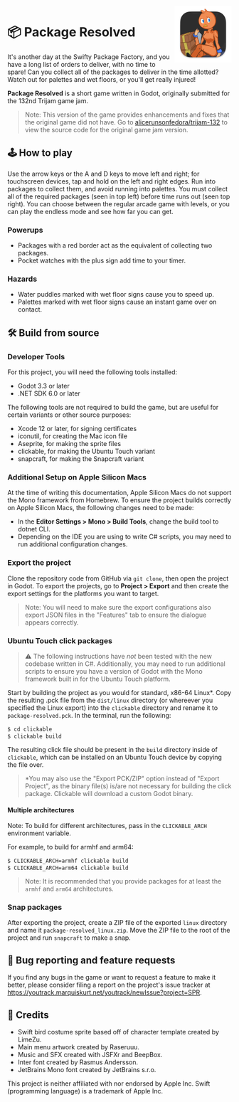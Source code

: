 <img src="./game/icon.png" width="128" align="right" alt="Package Resolved icon"/>

# 📦 Package Resolved

It's another day at the Swifty Package Factory, and you have a long list of orders to
deliver, with no time to spare! Can you collect all of the packages to deliver in the
time allotted? Watch out for palettes and wet floors, or you'll get really injured!

**Package Resolved** is a short game written in Godot, originally submitted for the
132nd Trijam game jam.

> Note: This version of the game provides enhancements and fixes that the original
> game did not have. Go to [alicerunsonfedora/trijam-132][gamejam-version] to view
> the source code for the original game jam version.

[gamejam-version]: https://github.com/alicerunsonfedora/trijam-132

## 🕹 How to play

Use the arrow keys or the A and D keys to move left and right; for touchscreen
devices, tap and hold on the left and right edges. Run into packages to collect them,
and avoid running into palettes. You must collect all of the required packages (seen
in top left) before time runs out (seen top right). You can choose between the
regular arcade game with levels, or you can play the endless mode and see how far you
can get.

### Powerups

- Packages with a red border act as the equivalent of collecting two packages.
- Pocket watches with the plus sign add time to your timer.

### Hazards

- Water puddles marked with wet floor signs cause you to speed up.
- Palettes marked with wet floor signs cause an instant game over on contact.

## 🛠 Build from source

### Developer Tools

For this project, you will need the following tools installed:

- Godot 3.3 or later
- .NET SDK 6.0 or later

The following tools are not required to build the game, but are useful for certain
variants or other source purposes:

- Xcode 12 or later, for signing certificates
- iconutil, for creating the Mac icon file
- Aseprite, for making the sprite files
- clickable, for making the Ubuntu Touch variant
- snapcraft, for making the Snapcraft variant

### Additional Setup on Apple Silicon Macs

At the time of writing this documentation, Apple Silicon Macs do not support the Mono
framework from Homebrew. To ensure the project builds correctly on Apple Silicon
Macs, the following changes need to be made:

- In the **Editor Settings > Mono > Build Tools**, change the build tool to dotnet
  CLI.
- Depending on the IDE you are using to write C# scripts, you may need to run
  additional configuration changes.

### Export the project

Clone the repository code from GitHub via `git clone`, then open the project in
Godot. To export the projects, go to **Project > Export**
and then create the export settings for the platforms you want to target.

> Note: You will need to make sure the export configurations also export JSON files
> in the "Features" tab to ensure the dialogue appears correctly.

### Ubuntu Touch click packages

> :warning: The following instructions have _not_ been tested with the new codebase
> written in C#. Additionally, you may need to run additional scripts to ensure you
> have a version of Godot with the Mono framework built in for the Ubuntu Touch
> platform.

Start by building the project as you would for standard, x86-64 Linux\*. Copy the
resulting .pck file from the `dist/linux` directory (or whereever you specified the
Linux export) into the `clickable` directory and rename it to `package-resolved.pck`.
In the terminal, run the following:

```
$ cd clickable
$ clickable build
```

The resulting click file should be present in the `build` directory inside of
`clickable`, which can be installed on an Ubuntu Touch device by copying the file
over.

> \*You may also use the "Export PCK/ZIP" option instead of "Export Project", as the
> binary file(s) is/are not necessary for building the click package. Clickable will
> download a custom Godot binary.

#### Multiple architectures

Note: To build for different architectures, pass in the `CLICKABLE_ARCH `environment
variable.

For example, to build for armhf and arm64:

```
$ CLICKABLE_ARCH=armhf clickable build
$ CLICKABLE_ARCH=arm64 clickable build
```

> Note: It is recommended that you provide packages for at least the `armhf` and
> `arm64` architectures.

### Snap packages

After exporting the project, create a ZIP file of the exported `linux` directory and
name it `package-resolved_linux.zip`. Move the ZIP file to the root of the project
and run `snapcraft` to make a snap.

## 💬 Bug reporting and feature requests

If you find any bugs in the game or want to request a feature to make it better,
please consider filing a report on the project's issue tracker at
https://youtrack.marquiskurt.net/youtrack/newIssue?project=SPR.

## 📑 Credits

- Swift bird costume sprite based off of character template created by LimeZu.
- Main menu artwork created by Raseruuu.
- Music and SFX created with JSFXr and BeepBox.
- Inter font created by Rasmus Andersson.
- JetBrains Mono font created by JetBrains s.r.o.

This project is neither affiliated with nor endorsed by Apple Inc. Swift (programming
language) is a trademark of Apple Inc.
